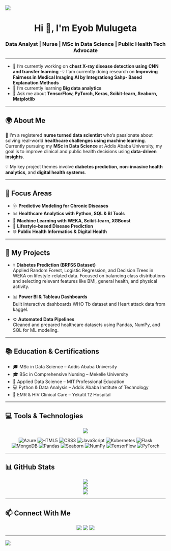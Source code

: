 <!-- Horizontal divider -->
<img src="https://user-images.githubusercontent.com/73097560/115834477-dbab4500-a447-11eb-908a-139a6edaec5c.gif" />

<h1 align="center">Hi 👋, I'm Eyob Mulugeta</h1>
<h3 align="center">Data Analyst | Nurse | MSc in Data Science | Public Health Tech Advocate</h3>

---

<!--Intro start-->
- 🔭 I’m currently working on **chest X-ray disease detection using CNN and transfer learning**
-💡 I'am currently doing research on **Improving Fairness in Medical Imaging AI by Integrationg Sahp- Based Explanation Methods**
- 🌱 I’m currently learning **Big data analytics**
- 💬 Ask me about **TensorFlow, PyTorch, Keras, Scikit-learn, Seaborn, Matplotlib**

---

## 🌍 About Me

🔬 I'm a registered **nurse turned data scientist** who’s passionate about solving real-world **healthcare challenges using machine learning**. Currently pursuing my **MSc in Data Science** at Addis Ababa University, my goal is to improve clinical and public health decisions using **data-driven insights**.

💡 My key project themes involve **diabetes prediction**, **non-invasive health analytics**, and **digital health systems**.

---

## 🎯 Focus Areas

- 🩺 **Predictive Modeling for Chronic Diseases**  
- 📊 **Healthcare Analytics with Python, SQL & BI Tools**  
- 🤖 **Machine Learning with WEKA, Scikit-learn, XGBoost**  
- 🧬 **Lifestyle-based Disease Prediction**  
- 🌐 **Public Health Informatics & Digital Health**

---

## 🧠 My Projects

- ⚕️ **Diabetes Prediction (BRFSS Dataset)**  
  Applied Random Forest, Logistic Regression, and Decision Trees in WEKA on lifestyle-related data. Focused on balancing class distributions and selecting relevant features like BMI, general health, and physical activity.

- 📊 **Power BI & Tableau Dashboards**  
  Built interactive dashboards WHO Tb dataset and Heart attack data from kaggel.

- ⚙️ **Automated Data Pipelines**  
  Cleaned and prepared healthcare datasets using Pandas, NumPy, and SQL for ML modeling.

---

## 📚 Education & Certifications

- 🎓 MSc in Data Science – Addis Ababa University  
- 🎓 BSc in Comprehensive Nursing – Mekelle University  
- 📜 Applied Data Science – MIT Professional Education  
- 💻 Python & Data Analysis – Addis Ababa Institute of Technology  
- 🏥 EMR & HIV Clinical Care – Yekatit 12 Hospital

---

## 💻 Tools & Technologies

<p align="center">
  <img src="https://skillicons.dev/icons?i=py,sql,tableau,powerbi,jupyter,git,aws,linux,mysql,postgres,r,sklearn,weka,docker&perline=9" />
</p>

<p align="center">
  <img src="https://img.icons8.com/color/48/000000/azure-1.png" title="Azure"/>
  <img src="https://img.icons8.com/color/48/000000/html-5--v1.png" title="HTML5"/>
  <img src="https://img.icons8.com/color/48/000000/css3.png" title="CSS3"/>
  <img src="https://img.icons8.com/color/48/000000/javascript--v1.png" title="JavaScript"/>
  <img src="https://img.icons8.com/color/48/000000/kubernetes.png" title="Kubernetes"/>
  <img src="https://img.icons8.com/color/48/000000/flask.png" title="Flask"/>
  <img src="https://img.icons8.com/color/48/000000/mongodb.png" title="MongoDB"/>
  <img src="https://img.icons8.com/color/48/000000/pandas.png" title="Pandas"/>
  <img src="https://img.icons8.com/color/48/000000/seaborn.png" title="Seaborn"/>
  <img src="https://img.icons8.com/color/48/000000/numpy.png" title="NumPy"/>
  <img src="https://img.icons8.com/color/48/000000/tensorflow.png" title="TensorFlow"/>
  <img src="https://img.icons8.com/color/48/000000/pytorch.png" title="PyTorch"/>
</p>

---

## 📊 GitHub Stats

<p align="center">
  <img src="https://github-readme-stats.vercel.app/api?username=Jobmrtall&theme=dark&show_icons=true" />
  <br>
  <img src="https://github-readme-streak-stats.herokuapp.com/?user=Jobmrtall&theme=dark" />
  <br>
  <img src="https://github-readme-stats.vercel.app/api/top-langs/?username=Jobmrtall&theme=dark&layout=compact&langs_count=8" />
</p>

---

## 📫 Connect With Me

<p align="center">
  <a href="https://www.linkedin.com/in/eyob-mulugeta/"><img src="https://img.shields.io/badge/LinkedIn-blue?style=for-the-badge&logo=linkedin" /></a>
  <a href="mailto:jobkelly0@gmail.com"><img src="https://img.shields.io/badge/Gmail-red?style=for-the-badge&logo=gmail" /></a>
  <a href="https://www.kaggle.com/eyobmulugeta"><img src="https://img.shields.io/badge/Kaggle-blue?style=for-the-badge&logo=kaggle" /></a>
</p>

---

<!-- Horizontal divider -->
<img src="https://user-images.githubusercontent.com/73097560/115834477-dbab4500-a447-11eb-908a-139a6edaec5c.gif" />
